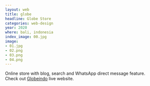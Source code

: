 ```yaml
---
layout: web
title: globe
headline: Globe Store
categories: web-design
year: 2020
where: bali, indonesia
index_image: 00.jpg
image:
- 01.jpg
- 02.png
- 03.png
- 04.png
---
```

Online store with blog, search and WhatsApp direct message feature.
Check out [Globeindo](https://globeindo.com) live website.
